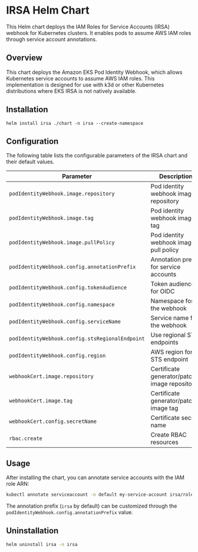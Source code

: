 # IRSA Helm Chart

This Helm chart deploys the IAM Roles for Service Accounts (IRSA) webhook for Kubernetes clusters. It enables pods to assume AWS IAM roles through service account annotations.

## Overview

This chart deploys the Amazon EKS Pod Identity Webhook, which allows Kubernetes service accounts to assume AWS IAM roles. This implementation is designed for use with k3d or other Kubernetes distributions where EKS IRSA is not natively available.

## Installation

```console
helm install irsa ./chart -n irsa --create-namespace
```

## Configuration

The following table lists the configurable parameters of the IRSA chart and their default values.

| Parameter | Description | Default |
| --------- | ----------- | ------- |
| `podIdentityWebhook.image.repository` | Pod identity webhook image repository | `amazon/amazon-eks-pod-identity-webhook` |
| `podIdentityWebhook.image.tag` | Pod identity webhook image tag | `v0.6.7` |
| `podIdentityWebhook.image.pullPolicy` | Pod identity webhook image pull policy | `Always` |
| `podIdentityWebhook.config.annotationPrefix` | Annotation prefix for service accounts | `irsa` |
| `podIdentityWebhook.config.tokenAudience` | Token audience for OIDC | `irsa` |
| `podIdentityWebhook.config.namespace` | Namespace for the webhook | `kube-system` |
| `podIdentityWebhook.config.serviceName` | Service name for the webhook | `pod-identity-webhook` |
| `podIdentityWebhook.config.stsRegionalEndpoint` | Use regional STS endpoints | `true` |
| `podIdentityWebhook.config.region` | AWS region for STS endpoint | `us-east-1` |
| `webhookCert.image.repository` | Certificate generator/patcher image repository | `k8s.gcr.io/ingress-nginx/kube-webhook-certgen` |
| `webhookCert.image.tag` | Certificate generator/patcher image tag | `v1.5.3` |
| `webhookCert.config.secretName` | Certificate secret name | `pod-identity-webhook-cert` |
| `rbac.create` | Create RBAC resources | `true` |

## Usage

After installing the chart, you can annotate service accounts with the IAM role ARN:

```bash
kubectl annotate serviceaccount -n default my-service-account irsa/role-arn=arn:aws:iam::123456789012:role/my-role
```

The annotation prefix (`irsa` by default) can be customized through the `podIdentityWebhook.config.annotationPrefix` value.

## Uninstallation

```bash
helm uninstall irsa -n irsa
```
